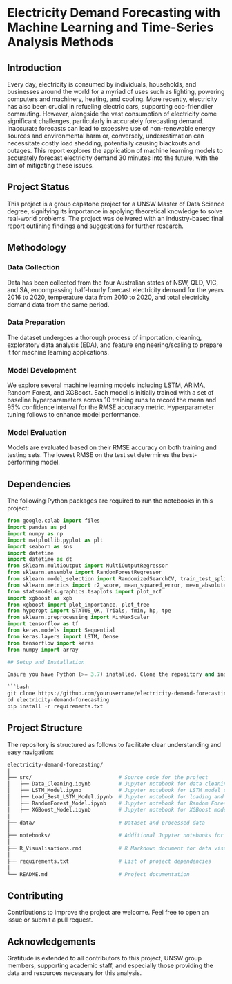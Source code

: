 # Electricity Demand Forecasting with Machine Learning and Time-Series Analysis Methods

## Introduction

Every day, electricity is consumed by individuals, households, and businesses around the world for a myriad of uses such as lighting, powering computers and machinery, heating, and cooling. More recently, electricity has also been crucial in refueling electric cars, supporting eco-friendlier commuting. However, alongside the vast consumption of electricity come significant challenges, particularly in accurately forecasting demand. Inaccurate forecasts can lead to excessive use of non-renewable energy sources and environmental harm or, conversely, underestimation can necessitate costly load shedding, potentially causing blackouts and outages. This report explores the application of machine learning models to accurately forecast electricity demand 30 minutes into the future, with the aim of mitigating these issues.

## Project Status

This project is a group capstone project for a UNSW Master of Data Science degree, signifying its importance in applying theoretical knowledge to solve real-world problems. The project was delivered with an industry-based final report outlining findings and suggestions for further research.

## Methodology

### Data Collection

Data has been collected from the four Australian states of NSW, QLD, VIC, and SA, encompassing half-hourly forecast electricity demand for the years 2016 to 2020, temperature data from 2010 to 2020, and total electricity demand data from the same period.

### Data Preparation

The dataset undergoes a thorough process of importation, cleaning, exploratory data analysis (EDA), and feature engineering/scaling to prepare it for machine learning applications.

### Model Development

We explore several machine learning models including LSTM, ARIMA, Random Forest, and XGBoost. Each model is initially trained with a set of baseline hyperparameters across 10 training runs to record the mean and 95% confidence interval for the RMSE accuracy metric. Hyperparameter tuning follows to enhance model performance.

### Model Evaluation

Models are evaluated based on their RMSE accuracy on both training and testing sets. The lowest RMSE on the test set determines the best-performing model.

## Dependencies

The following Python packages are required to run the notebooks in this project:

```python
from google.colab import files
import pandas as pd
import numpy as np
import matplotlib.pyplot as plt
import seaborn as sns
import datetime
import datetime as dt
from sklearn.multioutput import MultiOutputRegressor
from sklearn.ensemble import RandomForestRegressor
from sklearn.model_selection import RandomizedSearchCV, train_test_split, GridSearchCV, cross_val_score, cross_val_predict
from sklearn.metrics import r2_score, mean_squared_error, mean_absolute_error, mean_squared_log_error, mean_absolute_percentage_error, accuracy_score
from statsmodels.graphics.tsaplots import plot_acf
import xgboost as xgb
from xgboost import plot_importance, plot_tree
from hyperopt import STATUS_OK, Trials, fmin, hp, tpe
from sklearn.preprocessing import MinMaxScaler
import tensorflow as tf
from keras.models import Sequential
from keras.layers import LSTM, Dense
from tensorflow import keras
from numpy import array

## Setup and Installation

Ensure you have Python (>= 3.7) installed. Clone the repository and install the required dependencies:

```bash
git clone https://github.com/yourusername/electricity-demand-forecasting.git
cd electricity-demand-forecasting
pip install -r requirements.txt
```

## Project Structure

The repository is structured as follows to facilitate clear understanding and easy navigation:

```bash
electricity-demand-forecasting/
│
├── src/                            # Source code for the project
│   ├── Data_Cleaning.ipynb         # Jupyter notebook for data cleaning and preparation
│   ├── LSTM_Model.ipynb            # Jupyter notebook for LSTM model development and training
│   ├── Load_Best_LSTM_Model.ipynb  # Jupyter notebook for loading and evaluating the best LSTM model
│   ├── RandomForest_Model.ipynb    # Jupyter notebook for Random Forest model development and training
│   ├── XGBoost_Model.ipynb         # Jupyter notebook for XGBoost model development and training
│
├── data/                           # Dataset and processed data
│
├── notebooks/                      # Additional Jupyter notebooks for EDA and model tuning
│
├── R_Visualisations.rmd            # R Markdown document for data visualisation
│
├── requirements.txt                # List of project dependencies
│
└── README.md                       # Project documentation
```

## Contributing

Contributions to improve the project are welcome. Feel free to open an issue or submit a pull request.


## Acknowledgements

Gratitude is extended to all contributors to this project, UNSW group members, supporting academic staff, and especially those providing the data and resources necessary for this analysis.
